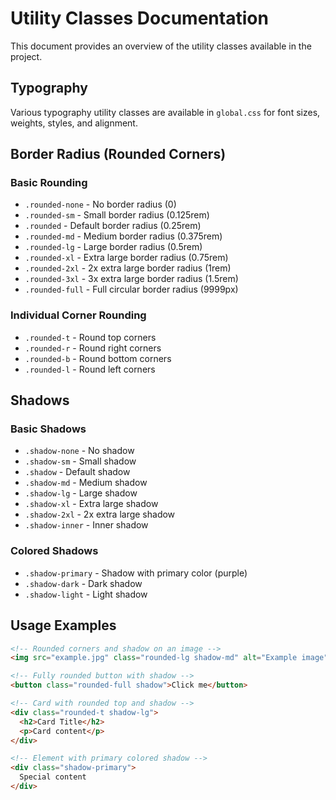# Utility Classes Documentation

This document provides an overview of the utility classes available in the project.

## Typography
Various typography utility classes are available in `global.css` for font sizes, weights, styles, and alignment.

## Border Radius (Rounded Corners)

### Basic Rounding
- `.rounded-none` - No border radius (0)
- `.rounded-sm` - Small border radius (0.125rem)
- `.rounded` - Default border radius (0.25rem)
- `.rounded-md` - Medium border radius (0.375rem)
- `.rounded-lg` - Large border radius (0.5rem)
- `.rounded-xl` - Extra large border radius (0.75rem)
- `.rounded-2xl` - 2x extra large border radius (1rem)
- `.rounded-3xl` - 3x extra large border radius (1.5rem)
- `.rounded-full` - Full circular border radius (9999px)

### Individual Corner Rounding
- `.rounded-t` - Round top corners
- `.rounded-r` - Round right corners
- `.rounded-b` - Round bottom corners
- `.rounded-l` - Round left corners

## Shadows

### Basic Shadows
- `.shadow-none` - No shadow
- `.shadow-sm` - Small shadow
- `.shadow` - Default shadow
- `.shadow-md` - Medium shadow
- `.shadow-lg` - Large shadow
- `.shadow-xl` - Extra large shadow
- `.shadow-2xl` - 2x extra large shadow
- `.shadow-inner` - Inner shadow

### Colored Shadows
- `.shadow-primary` - Shadow with primary color (purple)
- `.shadow-dark` - Dark shadow
- `.shadow-light` - Light shadow

## Usage Examples

```html
<!-- Rounded corners and shadow on an image -->
<img src="example.jpg" class="rounded-lg shadow-md" alt="Example image">

<!-- Fully rounded button with shadow -->
<button class="rounded-full shadow">Click me</button>

<!-- Card with rounded top and shadow -->
<div class="rounded-t shadow-lg">
  <h2>Card Title</h2>
  <p>Card content</p>
</div>

<!-- Element with primary colored shadow -->
<div class="shadow-primary">
  Special content
</div>
```